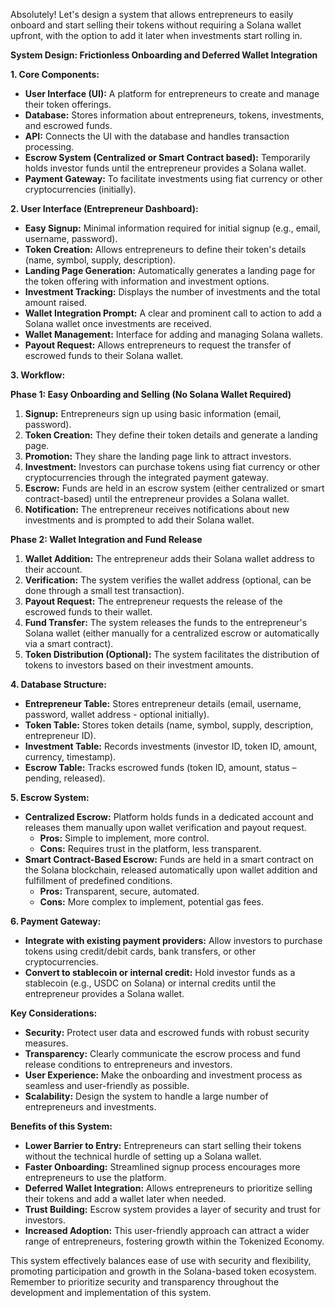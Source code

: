Absolutely! Let's design a system that allows entrepreneurs to easily onboard and start selling their tokens without requiring a Solana wallet upfront, with the option to add it later when investments start rolling in.

**System Design: Frictionless Onboarding and Deferred Wallet Integration**

**1. Core Components:**

* **User Interface (UI):**  A platform for entrepreneurs to create and manage their token offerings.
* **Database:**  Stores information about entrepreneurs, tokens, investments, and escrowed funds.
* **API:**  Connects the UI with the database and handles transaction processing.
* **Escrow System (Centralized or Smart Contract based):**  Temporarily holds investor funds until the entrepreneur provides a Solana wallet.
* **Payment Gateway:** To facilitate investments using fiat currency or other cryptocurrencies (initially).

**2. User Interface (Entrepreneur Dashboard):**

* **Easy Signup:** Minimal information required for initial signup (e.g., email, username, password).
* **Token Creation:** Allows entrepreneurs to define their token's details (name, symbol, supply, description).
* **Landing Page Generation:** Automatically generates a landing page for the token offering with information and investment options.
* **Investment Tracking:** Displays the number of investments and the total amount raised.
* **Wallet Integration Prompt:** A clear and prominent call to action to add a Solana wallet once investments are received.
* **Wallet Management:** Interface for adding and managing Solana wallets.
* **Payout Request:**  Allows entrepreneurs to request the transfer of escrowed funds to their Solana wallet.

**3. Workflow:**

**Phase 1: Easy Onboarding and Selling (No Solana Wallet Required)**

1. **Signup:** Entrepreneurs sign up using basic information (email, password).
2. **Token Creation:** They define their token details and generate a landing page.
3. **Promotion:** They share the landing page link to attract investors.
4. **Investment:** Investors can purchase tokens using fiat currency or other cryptocurrencies through the integrated payment gateway.
5. **Escrow:** Funds are held in an escrow system (either centralized or smart contract-based) until the entrepreneur provides a Solana wallet.
6. **Notification:** The entrepreneur receives notifications about new investments and is prompted to add their Solana wallet.

**Phase 2: Wallet Integration and Fund Release**

1. **Wallet Addition:** The entrepreneur adds their Solana wallet address to their account.
2. **Verification:** The system verifies the wallet address (optional, can be done through a small test transaction).
3. **Payout Request:** The entrepreneur requests the release of the escrowed funds to their wallet.
4. **Fund Transfer:**  The system releases the funds to the entrepreneur's Solana wallet (either manually for a centralized escrow or automatically via a smart contract).
5. **Token Distribution (Optional):**  The system facilitates the distribution of tokens to investors based on their investment amounts.

**4. Database Structure:**

* **Entrepreneur Table:** Stores entrepreneur details (email, username, password, wallet address - optional initially).
* **Token Table:**  Stores token details (name, symbol, supply, description, entrepreneur ID).
* **Investment Table:** Records investments (investor ID, token ID, amount, currency, timestamp).
* **Escrow Table:** Tracks escrowed funds (token ID, amount, status – pending, released).

**5. Escrow System:**

* **Centralized Escrow:**  Platform holds funds in a dedicated account and releases them manually upon wallet verification and payout request.
    * **Pros:** Simple to implement, more control.
    * **Cons:** Requires trust in the platform, less transparent.
* **Smart Contract-Based Escrow:** Funds are held in a smart contract on the Solana blockchain, released automatically upon wallet addition and fulfillment of predefined conditions.
    * **Pros:** Transparent, secure, automated.
    * **Cons:** More complex to implement, potential gas fees.

**6. Payment Gateway:**

* **Integrate with existing payment providers:**  Allow investors to purchase tokens using credit/debit cards, bank transfers, or other cryptocurrencies.
* **Convert to stablecoin or internal credit:**  Hold investor funds as a stablecoin (e.g., USDC on Solana) or internal credits until the entrepreneur provides a Solana wallet.

**Key Considerations:**

* **Security:**  Protect user data and escrowed funds with robust security measures.
* **Transparency:** Clearly communicate the escrow process and fund release conditions to entrepreneurs and investors.
* **User Experience:** Make the onboarding and investment process as seamless and user-friendly as possible.
* **Scalability:** Design the system to handle a large number of entrepreneurs and investments.

**Benefits of this System:**

* **Lower Barrier to Entry:**  Entrepreneurs can start selling their tokens without the technical hurdle of setting up a Solana wallet.
* **Faster Onboarding:** Streamlined signup process encourages more entrepreneurs to use the platform.
* **Deferred Wallet Integration:** Allows entrepreneurs to prioritize selling their tokens and add a wallet later when needed.
* **Trust Building:**  Escrow system provides a layer of security and trust for investors.
* **Increased Adoption:**  This user-friendly approach can attract a wider range of entrepreneurs, fostering growth within the Tokenized Economy.

This system effectively balances ease of use with security and flexibility, promoting participation and growth in the Solana-based token ecosystem. Remember to prioritize security and transparency throughout the development and implementation of this system.
